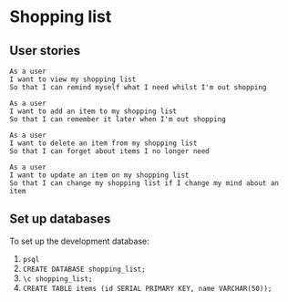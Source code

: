 # Shopping list

## User stories

```
As a user
I want to view my shopping list
So that I can remind myself what I need whilst I'm out shopping
```

```
As a user
I want to add an item to my shopping list
So that I can remember it later when I'm out shopping
```

```
As a user
I want to delete an item from my shopping list
So that I can forget about items I no longer need
```

```
As a user
I want to update an item on my shopping list
So that I can change my shopping list if I change my mind about an item
```

## Set up databases

To set up the development database:
1. `psql`
2. `CREATE DATABASE shopping_list;`
3. `\c shopping_list;`
4. `CREATE TABLE items (id SERIAL PRIMARY KEY, name VARCHAR(50));`
